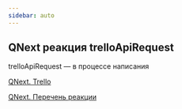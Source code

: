 ```yaml
---
sidebar: auto
---
```


## QNext реакция trelloApiRequest

trelloApiRequest — в процессе написания



[QNext. Trello](/docs-test/ph/QNext-admin-trello-about-02-16)

[QNext. Перечень реакции](/docs-test/ph/QNext-admin-reaction-about-05-01)